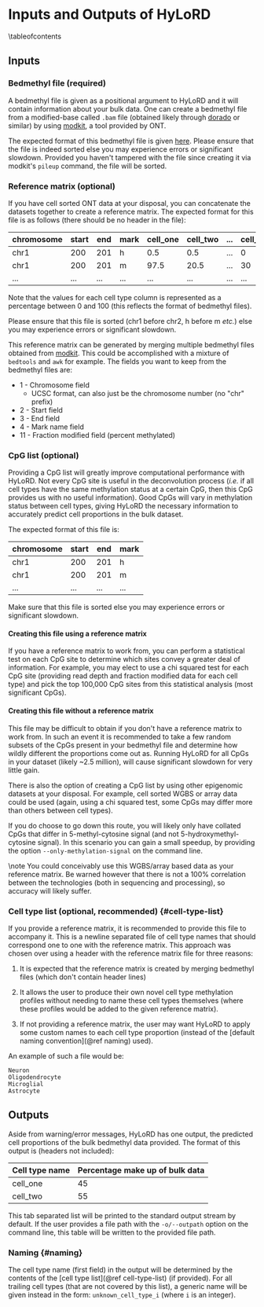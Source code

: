 # Inputs and Outputs of HyLoRD
\tableofcontents

## Inputs

### Bedmethyl file (required)

A bedmethyl file is given as a positional argument to HyLoRD and it will
contain information about your bulk data. One can create a bedmethyl file from
a modified-base called `.bam` file (obtained likely through
[dorado](https://github.com/nanoporetech/dorado) or similar) by using
[modkit](https://github.com/nanoporetech/modkit), a tool provided by ONT.

The expected format of this bedmethyl file is given
[here](https://github.com/nanoporetech/modkit?tab=readme-ov-file#description-of-bedmethyl-output).
Please ensure that the file is indeed sorted else you may experience errors or
significant slowdown. Provided you haven't tampered with the file since
creating it via modkit's `pileup` command, the file will be sorted.

### Reference matrix (optional)

If you have cell sorted ONT data at your disposal, you can concatenate the
datasets together to create a reference matrix. The expected format for this
file is as follows (there should be no header in the file):

|chromosome|start|end|mark|cell_one|cell_two|...|cell_n|
|----------|-----|---|----|--------|--------|---|------|
|chr1      |200  |201|h   |0.5     |0.5     |...|0     |
|chr1      |200  |201|m   |97.5    |20.5    |...|30    |
|...       |...  |...|... |...     |...     |...|...   |

Note that the values for each cell type column is represented as a percentage
between 0 and 100 (this reflects the format of bedmethyl files).

Please ensure that this file is sorted (chr1 before chr2, h before m *etc.*)
else you may experience errors or significant slowdown.

This reference matrix can be generated by merging multiple bedmethyl files
obtained from [modkit](https://github.com/nanoporetech/modkit). This could
be accomplished with a mixture of `bedtools` and `awk` for example. The fields
you want to keep from the bedmethyl files are:

- 1 - Chromosome field 
    - UCSC format, can also just be the chromosome number (no "chr" prefix)
- 2 - Start field
- 3 - End field
- 4 - Mark name field
- 11 - Fraction modified field (percent methylated)

### CpG list (optional)

Providing a CpG list will greatly improve computational performance with
HyLoRD. Not every CpG site is useful in the deconvolution process (*i.e.* if
all cell types have the same methylation status at a certain CpG, then this CpG
provides us with no useful information). Good CpGs will vary in methylation
status between cell types, giving HyLoRD the necessary information to
accurately predict cell proportions in the bulk dataset.

The expected format of this file is:

|chromosome|start|end|mark|
|----------|-----|---|----|
|chr1      |200  |201|h   |
|chr1      |200  |201|m   |
|...       |...  |...|... |

Make sure that this file is sorted else you may experience errors or
significant slowdown.

#### Creating this file using a reference matrix

If you have a reference matrix to work from, you can perform a statistical test
on each CpG site to determine which sites convey a greater deal of information.
For example, you may elect to use a chi squared test for each CpG site
(providing read depth and fraction modified data for each cell type) and pick
the top 100,000 CpG sites from this statistical analysis (most significant
CpGs).

#### Creating this file without a reference matrix

This file may be difficult to obtain if you don't have a reference matrix to
work from. In such an event it is recommended to take a few random subsets of
the CpGs present in your bedmethyl file and determine how wildly different 
the proportions come out as. Running HyLoRD for all CpGs in your dataset
(likely ~2.5 million), will cause significant slowdown for very little gain.

There is also the option of creating a CpG list by using other epigenomic
datasets at your disposal. For example, cell sorted WGBS or array data could be
used (again, using a chi squared test, some CpGs may differ more than others
between cell types).

If you do choose to go down this route, you will likely only have collated
CpGs that differ in 5-methyl-cytosine signal (and not 5-hydroxymethyl-cytosine
signal). In this scenario you can gain a small speedup, by providing the option
`--only-methylation-signal` on the command line.

\note
You could conceivably use this WGBS/array based data as your reference matrix.
Be warned however that there is not a 100% correlation between the technologies
(both in sequencing and processing), so accuracy will likely suffer.

### Cell type list (optional, recommended) {#cell-type-list}

If you provide a reference matrix, it is recommended to provide this file to
accompany it. This is a newline separated file of cell type names that should
correspond one to one with the reference matrix. This approach was chosen
over using a header with the reference matrix file for three reasons:

1) It is expected that the reference matrix is created by merging bedmethyl
files (which don't contain header lines)

2) It allows the user to produce their own novel cell type methylation profiles
 without needing to name these cell types themselves (where these profiles
would be added to the given reference matrix).

3) If not providing a reference matrix, the user may want HyLoRD to apply
some custom names to each cell type proportion (instead of the 
[default naming convention](@ref naming) used).

An example of such a file would be:

```text
Neuron
Oligodendrocyte
Microglial
Astrocyte
```

## Outputs

Aside from warning/error messages, HyLoRD has one output, the predicted cell
proportions of the bulk bedmethyl data provided. The format of this output is
(headers not included):

|Cell type name|Percentage make up of bulk data|
|--------------|-------------------------------|
|cell_one      |45                             |
|cell_two      |55                             |

This tab separated list will be printed to the standard output stream by
default. If the user provides a file path with the `-o/--outpath` option on the
command line, this table will be written to the provided file path.

### Naming {#naming}

The cell type name (first field) in the output will be determined by the
contents of the [cell type list](@ref cell-type-list) (if provided). For all
trailing cell types (that are not covered by this list), a generic name will
be given instead in the form: `unknown_cell_type_i` (where `i` is an integer).
